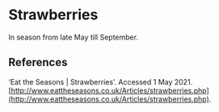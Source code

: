 # Strawberries
In season from late May till September.

## References
‘Eat the Seasons | Strawberries’. Accessed 1 May 2021. [http://www.eattheseasons.co.uk/Articles/strawberries.php](http://www.eattheseasons.co.uk/Articles/strawberries.php).
